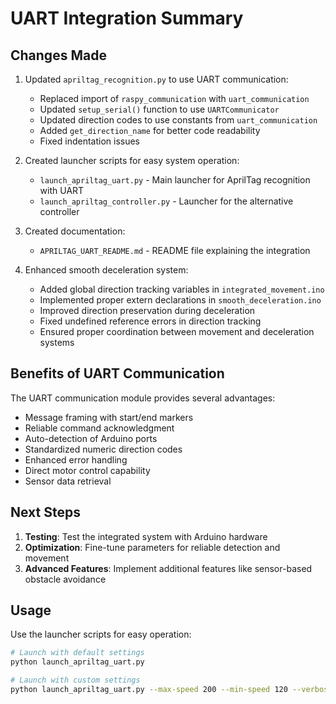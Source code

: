 # UART Integration Summary

## Changes Made

1. Updated `apriltag_recognition.py` to use UART communication:

   - Replaced import of `raspy_communication` with `uart_communication`
   - Updated `setup_serial()` function to use `UARTCommunicator`
   - Updated direction codes to use constants from `uart_communication`
   - Added `get_direction_name` for better code readability
   - Fixed indentation issues

2. Created launcher scripts for easy system operation:

   - `launch_apriltag_uart.py` - Main launcher for AprilTag recognition with UART
   - `launch_apriltag_controller.py` - Launcher for the alternative controller

3. Created documentation:
   - `APRILTAG_UART_README.md` - README file explaining the integration

4. Enhanced smooth deceleration system:

   - Added global direction tracking variables in `integrated_movement.ino`
   - Implemented proper extern declarations in `smooth_deceleration.ino`
   - Improved direction preservation during deceleration
   - Fixed undefined reference errors in direction tracking
   - Ensured proper coordination between movement and deceleration systems

## Benefits of UART Communication

The UART communication module provides several advantages:

- Message framing with start/end markers
- Reliable command acknowledgment
- Auto-detection of Arduino ports
- Standardized numeric direction codes
- Enhanced error handling
- Direct motor control capability
- Sensor data retrieval

## Next Steps

1. **Testing**: Test the integrated system with Arduino hardware
2. **Optimization**: Fine-tune parameters for reliable detection and movement
3. **Advanced Features**: Implement additional features like sensor-based obstacle avoidance

## Usage

Use the launcher scripts for easy operation:

```bash
# Launch with default settings
python launch_apriltag_uart.py

# Launch with custom settings
python launch_apriltag_uart.py --max-speed 200 --min-speed 120 --verbose
```

